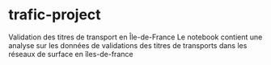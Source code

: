 # trafic-project
Validation des titres de transport en Île-de-France
Le notebook contient une analyse sur les données de validations des titres de transports dans les réseaux de surface en îles-de-france
